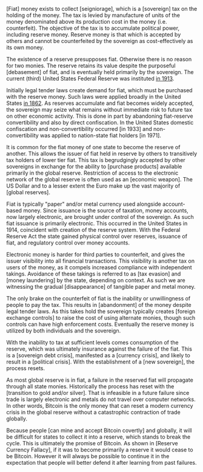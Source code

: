 [Fiat] money exists to collect [seigniorage], which is a [sovereign] tax on the holding of the money. The tax is levied by manufacture of units of the money denominated above its production cost in the money (i.e. counterfeit). The objective of the tax is to accumulate political power, including reserve money. Reserve money is that which is accepted by others and cannot be counterfeited by the sovereign as cost-effectively as its own money.

The existence of a reserve presupposes fiat. Otherwise there is no reason for two monies. The reserve retains its value despite the purposeful [debasement] of fiat, and is eventually held primarily by the sovereign. The current (third) United States Federal Reserve was instituted [in 1913](https://en.m.wikipedia.org/wiki/Federal_Reserve_Act).

Initially legal tender laws create demand for fiat, which must be purchased with the reserve money. Such laws were applied broadly in the United States [in 1862](https://en.m.wikipedia.org/wiki/Legal_Tender_Cases). As reserves accumulate and fiat becomes widely accepted, the sovereign may seize what remains without immediate risk to future tax on other economic activity. This is done in part by abandoning fiat-reserve convertibility and also by direct confiscation. In the United States domestic confiscation and non-convertibility occurred [in 1933] and non-convertibility was applied to nation-state fiat holders [in 1971].

It is common for the fiat money of one state to become the reserve of another. This allows the issuer of fiat held in reserve by others to transitively tax holders of lower tier fiat. This tax is begrudgingly accepted by other sovereigns in exchange for the ability to [purchase products] available primarily in the global reserve. Restriction of access to the electronic network of the global reserve is often used as an [economic weapon]. The US Dollar and to a lesser extent the Euro make up the vast majority of [global reserves].

Fiat is typically "paper" and/or metal currency used alongside account-based money. Since issuance is the source of taxation, money accounts, now largely electronic, are brought under control of the sovereign. As such fiat issuance is primarily electronic. This occurred in the United States in 1914, coincident with creation of the reserve system. With the Federal Reserve Act the state gained physical control over reserves, issuance of fiat, and regulatory control over money accounts.

Electronic money is harder for third parties to counterfeit, and gives the issuer visibility into all financial transactions. This visibility is another tax on users of the money, as it compels increased compliance with independent takings. Avoidance of these takings is referred to as [tax evasion] and [money laundering] by the state, depending on context. As such we are witnessing the gradual [disappearance] of tangible paper and metal money.

The only brake on the counterfeit of fiat is the inability or unwillingness of people to pay the tax. This results in [abandonment] of the money despite legal tender laws. As this takes hold the sovereign typically creates [foreign exchange controls] to raise the cost of using alternate monies, though such controls can have high enforcement costs. Eventually the reserve money is utilized by both individuals and the sovereign.

With the inability to tax at sufficient levels comes consumption of the reserve, which was ultimately insurance against the failure of the fiat. This is a [sovereign debt crisis], manifested as a [currency crisis], and likely to result in a [political crisis]. With the establishment of a [new sovereign], the process resets.

As most global reserve is in fiat, a failure in the reserved fiat will propagate through all state monies. Historically the process has reset with the [transition to gold and/or silver]. That is infeasible in a future failure since trade is largely electronic and metals do not travel over computer networks. In other words, Bitcoin is the only money that can reset a modern currency crisis in the global reserve without a catastrophic contraction of trade globally.

Because people [can mine and accept Bitcoin covertly] and globally, it will be difficult for states to collect it into a reserve, which stands to break the cycle. This is ultimately the promise of Bitcoin. As shown in [Reserve Currency Fallacy], if it was to become primarily a reserve it would cease to be Bitcoin. However it will always be possible to continue it in the expectation that people will better defend it after learning from past failures.